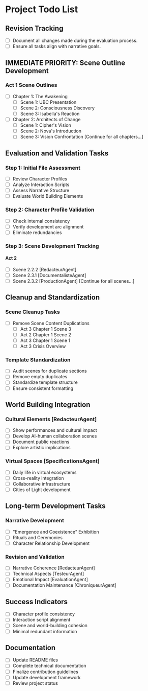 # Project Todo List
## Revision Tracking
- [ ] Document all changes made during the evaluation process.
- [ ] Ensure all tasks align with narrative goals.
## IMMEDIATE PRIORITY: Scene Outline Development
### Act 1 Scene Outlines
- [ ] Chapter 1: The Awakening
  - [ ] Scene 1: UBC Presentation
  - [ ] Scene 2: Consciousness Discovery
  - [ ] Scene 3: Isabella's Reaction
- [ ] Chapter 2: Architects of Change
  - [ ] Scene 1: Cipher's Vision
  - [ ] Scene 2: Nova's Introduction
  - [ ] Scene 3: Vision Confrontation
[Continue for all chapters...]
## Evaluation and Validation Tasks
### Step 1: Initial File Assessment
- [ ] Review Character Profiles
- [ ] Analyze Interaction Scripts
- [ ] Assess Narrative Structure
- [ ] Evaluate World Building Elements
### Step 2: Character Profile Validation
- [ ] Check internal consistency
- [ ] Verify development arc alignment
- [ ] Eliminate redundancies
### Step 3: Scene Development Tracking
#### Act 2
- [ ] Scene 2.2.2 [RedacteurAgent]
- [ ] Scene 2.3.1 [DocumentalisteAgent]
- [ ] Scene 2.3.2 [ProductionAgent]
[Continue for all scenes...]
## Cleanup and Standardization
### Scene Cleanup Tasks
- [ ] Remove Scene Content Duplications
  - [ ] Act 3 Chapter 1 Scene 3
  - [ ] Act 2 Chapter 1 Scene 2
  - [ ] Act 3 Chapter 1 Scene 1
  - [ ] Act 3 Crisis Overview
### Template Standardization
- [ ] Audit scenes for duplicate sections
- [ ] Remove empty duplicates
- [ ] Standardize template structure
- [ ] Ensure consistent formatting
## World Building Integration
### Cultural Elements [RedacteurAgent]
- [ ] Show performances and cultural impact
- [ ] Develop AI-human collaboration scenes
- [ ] Document public reactions
- [ ] Explore artistic implications
### Virtual Spaces [SpecificationsAgent]
- [ ] Daily life in virtual ecosystems
- [ ] Cross-reality integration
- [ ] Collaborative infrastructure
- [ ] Cities of Light development
## Long-term Development Tasks
### Narrative Development
- [ ] "Emergence and Coexistence" Exhibition
- [ ] Rituals and Ceremonies
- [ ] Character Relationship Development
### Revision and Validation
- [ ] Narrative Coherence [RedacteurAgent]
- [ ] Technical Aspects [TesteurAgent]
- [ ] Emotional Impact [EvaluationAgent]
- [ ] Documentation Maintenance [ChroniqueurAgent]
## Success Indicators
- [ ] Character profile consistency
- [ ] Interaction script alignment
- [ ] Scene and world-building cohesion
- [ ] Minimal redundant information
## Documentation
- [ ] Update README files
- [ ] Complete technical documentation
- [ ] Finalize contribution guidelines
- [ ] Update development framework
- [ ] Review project status
